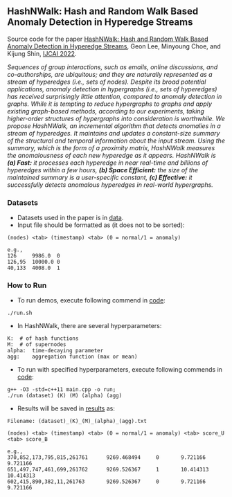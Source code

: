 ## HashNWalk: Hash and Random Walk Based Anomaly Detection in Hyperedge Streams

Source code for the paper [HashNWalk: Hash and Random Walk Based Anomaly Detection in Hyperedge Streams](https://arxiv.org/pdf/2204.13822.pdf), Geon Lee, Minyoung Choe, and Kijung Shin, [IJCAI 2022](https://ijcai-22.org/).

*Sequences of group interactions, such as emails, online discussions, and co-authorships, are ubiquitous; and they are naturally represented as a stream of hyperedges (i.e.,  sets of nodes). Despite its broad potential applications, anomaly detection in hypergraphs (i.e., sets of hyperedges) has received surprisingly little attention, compared to anomaly detection in graphs. While it is tempting to reduce hypergraphs to graphs and apply existing graph-based methods, according to our experiments, taking higher-order structures of hypergraphs into consideration is worthwhile.*
*We propose HashNWalk, an incremental algorithm that detects anomalies in a stream of hyperedges. It maintains and updates a constant-size summary of the structural and temporal information about the input stream. Using the summary, which is the form of a proximity matrix, HashNWalk measures the anomalousness of each new hyperedge as it appears. HashNWalk is **(a) Fast:** it processes each hyperedge in near real-time and billions of hyperedges within a few hours, **(b) Space Efficient:** the size of the maintained summary is a user-specific constant, **(c) Effective:** it successfully detects anomalous hyperedges in real-world hypergraphs.*

### Datasets
* Datasets used in the paper is in [data](https://github.com/geonlee0325/HashNWalk/tree/main/data).
* Input file should be formatted as (it does not to be sorted):
```
(nodes) <tab> (timestamp) <tab> (0 = normal/1 = anomaly)

e.g.,
126     9986.0  0
126,95  10000.0 0
40,133  4008.0  1
```

### How to Run
* To run demos, execute following commend in [code](https://github.com/geonlee0325/HashNWalk/tree/main/code):
```
./run.sh
```
* In HashNWalk, there are several hyperparameters:
```
K:	# of hash functions
M:	# of supernodes
alpha:	time-decaying parameter
agg:	aggregation function (max or mean)
```
* To run with specified hyperparameters, execute following commends in [code](https://github.com/geonlee0325/HashNWalk/tree/main/code):
```
g++ -O3 -std=c++11 main.cpp -o run;
./run (dataset) (K) (M) (alpha) (agg)
```
* Results will be saved in [results](https://github.com/geonlee0325/HashNWalk/tree/main/results) as:
```
Filename: (dataset)_(K)_(M)_(alpha)_(agg).txt

(nodes) <tab> (timestamp) <tab> (0 = normal/1 = anomaly) <tab> score_U <tab> score_B

e.g.,
370,852,173,795,815,261761      9269.468494     0       9.721166        9.721166
651,497,747,461,699,261762      9269.526367     1       10.414313       10.414313
602,415,890,382,11,261763       9269.526367     0       9.721166        9.721166
```
